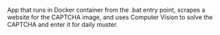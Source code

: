 App that runs in Docker container from the .bat entry point, scrapes a website for the CAPTCHA image, 
and uses Computer Vision to solve the CAPTCHA and enter it for daily muster. 
